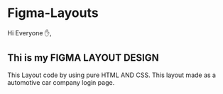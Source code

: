 # Figma-Layouts
<P> Hi Everyone ✋,</P>
<h2>Thi is my FIGMA LAYOUT DESIGN </h2>
<p>This Layout code by using pure HTML AND CSS.
This layout made as a automotive car company login page.</p>
